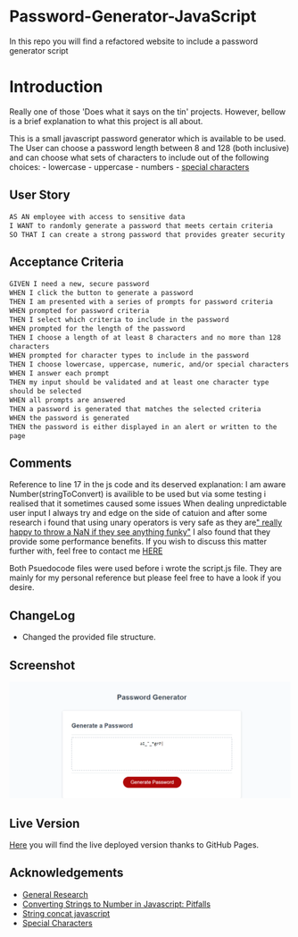 # Password-Generator-JavaScript
In this repo you will find a refactored website to include a password generator script

# Introduction

Really one of those 'Does what it says on the tin' projects. 
However, bellow is a brief explanation to what this project is all about.

This is a small javascript password generator which is available to be used.
The User can choose a password length between 8 and 128 (both inclusive) and can choose what sets of characters to include out of the following choices:
    - lowercase
    - uppercase
    - numbers
    - [special characters](https://www.owasp.org/index.php/Password_special_characters)

## User Story

```
AS AN employee with access to sensitive data
I WANT to randomly generate a password that meets certain criteria
SO THAT I can create a strong password that provides greater security
```

## Acceptance Criteria

```
GIVEN I need a new, secure password
WHEN I click the button to generate a password
THEN I am presented with a series of prompts for password criteria
WHEN prompted for password criteria
THEN I select which criteria to include in the password
WHEN prompted for the length of the password
THEN I choose a length of at least 8 characters and no more than 128 characters
WHEN prompted for character types to include in the password
THEN I choose lowercase, uppercase, numeric, and/or special characters
WHEN I answer each prompt
THEN my input should be validated and at least one character type should be selected
WHEN all prompts are answered
THEN a password is generated that matches the selected criteria
WHEN the password is generated
THEN the password is either displayed in an alert or written to the page
```

## Comments
Reference to line 17 in the js code and its deserved explanation:
    I am aware Number(stringToConvert) is availible to be used but via some testing i realised that it sometimes caused some issues
    When dealing unpredictable user input I always try and edge on the side of catuion and after some research i found that using unary operators is very safe as they are[" really happy to throw a NaN if they see anything funky"](https://coderwall.com/p/5tlhmw/converting-strings-to-number-in-javascript-pitfalls#:~:text=really%20happy%20to%20throw%20you%20a%20NaN%20value%20if%20they%20see%20anything%20funky)
    I also found that they provide some performance benefits.
    If you wish to discuss this matter further with, feel free to contact me [HERE](https://stackoverflow.com/users/13616697/lewy192)

Both Psuedocode files were used before i wrote the script.js file. They are mainly for my personal reference but please feel free to have a look if you desire.

## ChangeLog
 - Changed the provided file structure.

## Screenshot
![Screenshot of product with generated password 10 characters long and full characterset in use](./images/Screenshot.png)
## Live Version

[Here](ttps://lewy192.github.io/Password-Generator-JavaScript/) you will find the live deployed version thanks to GitHub Pages.

## Acknowledgements
 - [General Research](https://www.w3schools.com/)
 - [Converting Strings to Number in Javascript: Pitfalls](https://coderwall.com/p/5tlhmw/converting-strings-to-number-in-javascript-pitfalls)
 - [String concat javascript](https://web.archive.org/web/20170404182053/https://jsperf.com/concat-vs-plus-vs-join)
 - [Special Characters](https://www.owasp.org/index.php/Password_special_characters)
